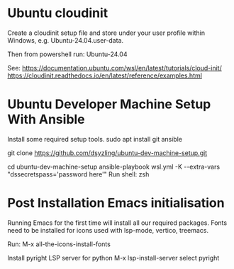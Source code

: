 # Ubuntu cloudinit 

Create a cloudinit setup file and store under your user profile within Windows, e.g. Ubuntu-24.04.user-data.

Then from powershell run:
Ubuntu-24.04 

See:
https://documentation.ubuntu.com/wsl/en/latest/tutorials/cloud-init/
https://cloudinit.readthedocs.io/en/latest/reference/examples.html


# Ubuntu Developer Machine Setup With Ansible

Install some required setup tools.
  sudo apt install git ansible

git clone https://github.com/dsyzling/ubuntu-dev-machine-setup.git

cd ubuntu-dev-machine-setup
ansible-playbook wsl.yml -K --extra-vars "dssecretspass='password here'"
Run shell:
zsh 

# Post Installation Emacs initialisation 

Running Emacs for the first time will install all our required packages. Fonts need to be installed for icons used with lsp-mode, vertico, treemacs.

Run: M-x all-the-icons-install-fonts

Install pyright LSP server for python 
M-x lsp-install-server 
select pyright 
